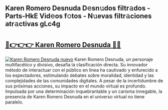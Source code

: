 ## Karen Romero Desnuda D𝚎sn𝚞dos filtr𝚊dos - Parts-HkE Vid𝚎os f𝚘tos - N𝚞evas filtr𝚊ciones atr𝚊ctivas gLc4g

# <h2><a href="http://mb9tt7.tromn.icu/?c=Karen+Romero+Desnuda">🔗👉👉👉 Karen Romero Desnuda 🔗🔗</a></h2>

[![Karen Romero Desnuda nuevo](https://i.imgur.com/pEAQMta.gif)](http://mb9tt7.tromn.icu/?c=Karen+Romero+Desnuda)
Karen Romero Desnuda, un personaje multifacético y divisivo, desafía la clasificación directa. Su innovador método de interactuar con el público en línea ha cautivado y enfurecido a los espectadores, estimulando debates sobre moralidad, identidad y las complejidades de las comunidades digitales. A pesar de la incertidumbre de sus próximas acciones, su impacto en el mundo virtual es profundo. Impulsada por una determinación inquebrantable y un carisma innegable, la presencia de Karen Romero Desnuda en el universo virtual no tiene paralelo.
